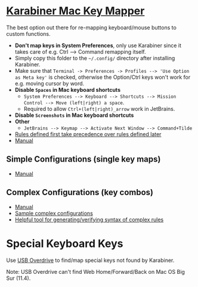 # [Karabiner Mac Key Mapper](https://karabiner-elements.pqrs.org/)

The best option out there for re-mapping keyboard/mouse buttons to custom functions.

* **Don't map keys in System Preferences**, only use Karabiner since it takes care of e.g. Ctrl --> Command remapping itself.
* Simply copy this folder to the `~/.config/` directory after installing Karabiner.
* Make sure that `Terminal -> Preferences -> Profiles --> 'Use Option as Meta key'` is checked, otherwise the Option/Ctrl keys won't work for e.g. moving cursor by word.
* **Disable `Spaces` in Mac keyboard shortcuts**
    - `System Preferences --> Keyboard --> Shortcuts --> Mission Control --> Move (left|right) a space`.
    - Required to allow `Ctrl+(left|right)_arrow` work in JetBrains.
* **Disable `Screenshots` in Mac keyboard shortcuts**
* **Other**
    - `JetBrains --> Keymap --> Activate Next Window --> Command+Tilde`
* [Rules defined first take precedence over rules defined later](https://karabiner-elements.pqrs.org/docs/json/complex-modifications-manipulator-evaluation-priority/)
* [Manual](https://karabiner-elements.pqrs.org/docs/manual/configuration/)


## Simple Configurations (single key maps)

* [Manual](https://karabiner-elements.pqrs.org/docs/manual/configuration/configure-simple-modifications/)


## Complex Configurations (key combos)

* [Manual](https://karabiner-elements.pqrs.org/docs/manual/configuration/configure-complex-modifications/)
* [Sample complex configurations](https://ke-complex-modifications.pqrs.org/)
* [Helpful tool for generating/verifying syntax of complex rules](https://genesy.github.io/karabiner-complex-rules-generator/)



# Special Keyboard Keys

Use [USB Overdrive](https://www.usboverdrive.com/) to find/map special keys not found by Karabiner.

Note: USB Overdrive can't find Web Home/Forward/Back on Mac OS Big Sur (11.4).
